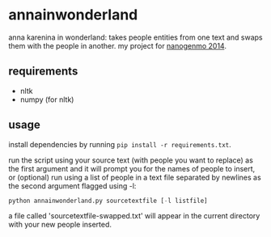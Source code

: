 annainwonderland
================

anna karenina in wonderland: takes people entities from one text and swaps them with the people in another. my project for [nanogenmo 2014](https://github.com/dariusk/NaNoGenMo-2014).

## requirements
- nltk
- numpy (for nltk)

## usage

install dependencies by running ```pip install -r requirements.txt```.

run the script using your source text (with people you want to replace) as the first argument and it will prompt you for the names of people to insert, or (optional) run using a list of people in a text file separated by newlines as the second argument flagged using -l:

```py
python annainwonderland.py sourcetextfile [-l listfile]
```

a file called 'sourcetextfile-swapped.txt' will appear in the current directory with your new people inserted.
